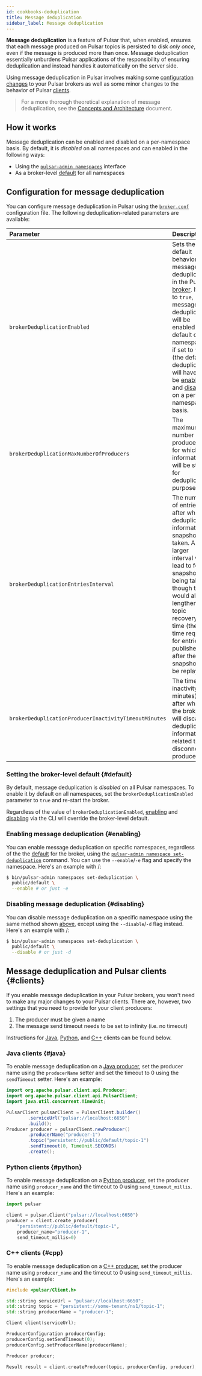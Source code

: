 ```yaml
---
id: cookbooks-deduplication
title: Message deduplication
sidebar_label: Message deduplication 
---
```


**Message deduplication** is a feature of Pulsar that, when enabled, ensures that each message produced on Pulsar topics is persisted to disk *only once*, even if the message is produced more than once. Message deduplication essentially unburdens Pulsar applications of the responsibility of ensuring deduplication and instead handles it automatically on the server side.

Using message deduplication in Pulsar involves making some [configuration changes](#configuration) to your Pulsar brokers as well as some minor changes to the behavior of Pulsar [clients](#clients).

> For a more thorough theoretical explanation of message deduplication, see the [Concepts and Architecture](concepts-messaging.md#message-deduplication) document.


## How it works

Message deduplication can be enabled and disabled on a per-namespace basis. By default, it is *disabled* on all namespaces and can enabled in the following ways:

* Using the [`pulsar-admin namespaces`](#enabling) interface
* As a broker-level [default](#default) for all namespaces

## Configuration for message deduplication

You can configure message deduplication in Pulsar using the [`broker.conf`](reference-configuration.md#broker) configuration file. The following deduplication-related parameters are available:

Parameter | Description | Default
:---------|:------------|:-------
`brokerDeduplicationEnabled` | Sets the default behavior for message deduplication in the Pulsar [broker](reference-terminology.md#broker). If set to `true`, message deduplication will be enabled by default on all namespaces; if set to `false` (the default), deduplication will have to be [enabled](#enabling) and [disabled](#disabling) on a per-namespace basis. | `false`
`brokerDeduplicationMaxNumberOfProducers` | The maximum number of producers for which information will be stored for deduplication purposes. | `10000`
`brokerDeduplicationEntriesInterval` | The number of entries after which a deduplication informational snapshot is taken. A larger interval will lead to fewer snapshots being taken, though this would also lengthen the topic recovery time (the time required for entries published after the snapshot to be replayed). | `1000`
`brokerDeduplicationProducerInactivityTimeoutMinutes` | The time of inactivity (in minutes) after which the broker will discard deduplication information related to a disconnected producer. | `360` (6 hours)

### Setting the broker-level default {#default}

By default, message deduplication is *disabled* on all Pulsar namespaces. To enable it by default on all namespaces, set the `brokerDeduplicationEnabled` parameter to `true` and re-start the broker.

Regardless of the value of `brokerDeduplicationEnabled`, [enabling](#enabling) and [disabling](#disabling) via the CLI will override the broker-level default.

### Enabling message deduplication {#enabling}

You can enable message deduplication on specific namespaces, regardless of the the [default](#default) for the broker, using the [`pulsar-admin namespace set-deduplication`](reference-pulsar-admin.md#namespace-set-deduplication) command. You can use the `--enable`/`-e` flag and specify the namespace. Here's an example with <tenant>/<namespace>:

```bash
$ bin/pulsar-admin namespaces set-deduplication \
  public/default \
  --enable # or just -e
```

### Disabling message deduplication {#disabling}

You can disable message deduplication on a specific namespace using the same method shown [above](#enabling), except using the `--disable`/`-d` flag instead. Here's an example with <tenant>/<namespace>:

```bash
$ bin/pulsar-admin namespaces set-deduplication \
  public/default \
  --disable # or just -d
```

## Message deduplication and Pulsar clients {#clients}

If you enable message deduplication in your Pulsar brokers, you won't need to make any major changes to your Pulsar clients. There are, however, two settings that you need to provide for your client producers:

1. The producer must be given a name
1. The message send timeout needs to be set to infinity (i.e. no timeout)

Instructions for [Java](#java), [Python](#python), and [C++](#cpp) clients can be found below.

### Java clients {#java}

To enable message deduplication on a [Java producer](client-libraries-java.md#producers), set the producer name using the `producerName` setter and set the timeout to 0 using the `sendTimeout` setter. Here's an example:

```java
import org.apache.pulsar.client.api.Producer;
import org.apache.pulsar.client.api.PulsarClient;
import java.util.concurrent.TimeUnit;

PulsarClient pulsarClient = PulsarClient.builder()
        .serviceUrl("pulsar://localhost:6650")
        .build();
Producer producer = pulsarClient.newProducer()
        .producerName("producer-1")
        .topic("persistent://public/default/topic-1")
        .sendTimeout(0, TimeUnit.SECONDS)
        .create();
```

### Python clients {#python}

To enable message deduplication on a [Python producer](client-libraries-python.md#producers), set the producer name using `producer_name` and the timeout to 0 using `send_timeout_millis`. Here's an example:

```python
import pulsar

client = pulsar.Client("pulsar://localhost:6650")
producer = client.create_producer(
    "persistent://public/default/topic-1",
    producer_name="producer-1",
    send_timeout_millis=0)
```

### C++ clients {#cpp}

To enable message deduplication on a [C++ producer](client-libraries-cpp.md#producer), set the producer name using `producer_name` and the timeout to 0 using `send_timeout_millis`. Here's an example:

```cpp
#include <pulsar/Client.h>

std::string serviceUrl = "pulsar://localhost:6650";
std::string topic = "persistent://some-tenant/ns1/topic-1";
std::string producerName = "producer-1";

Client client(serviceUrl);

ProducerConfiguration producerConfig;
producerConfig.setSendTimeout(0);
producerConfig.setProducerName(producerName);

Producer producer;

Result result = client.createProducer(topic, producerConfig, producer);
```

